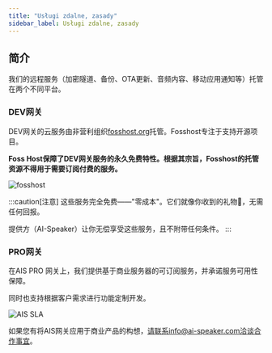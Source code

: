 ```yaml
---
title: "Usługi zdalne, zasady"
sidebar_label: Usługi zdalne, zasady
---
```


## 简介

我们的远程服务（加密隧道、备份、OTA更新、音频内容、移动应用通知等）托管在两个不同平台。

### <span class="mdi mdi-dev-to"></span> DEV网关

DEV网关的云服务由非营利组织[fosshost.org](https://fosshost.org)托管。Fosshost专注于支持开源项目。

**Foss Host保障了DEV网关服务的永久免费特性。根据其宗旨，Fosshost的托管资源不得用于需要订阅付费的服务。**

![fosshost](/img/en/bramka/fosshost_logo.jpeg)

:::caution[注意]
这些服务完全免费——"零成本"。它们就像你收到的礼物🎁，无需任何回报。

提供方（AI-Speaker）让你无偿享受这些服务，且不附带任何条件。
:::

### <span class="mdi mdi-professional-hexagon"></span> PRO网关

在AIS PRO <span class="mdi mdi-professional-hexagon"></span>网关上，我们提供基于商业服务器的可订阅服务，并承诺服务可用性保障。

同时也支持根据客户需求进行功能定制开发。

![AIS SLA](/img/en/bramka/ais_sla.png)

如果您有将AIS网关应用于商业产品的构想，请联系info@ai-speaker.com洽谈合作事宜。